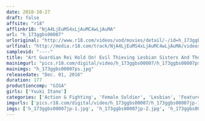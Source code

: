 ```yaml
---
date: 2018-10-27
draft: false
affsite: "r18"
afflinkr18: "NjA4LjEuMS4xLjAuMC4wLjAuMA"
url: "h_173ggbs00007"
urloriginal: "http://www.r18.com/videos/vod/movies/detail/-/id=h_173ggbs00007"
urlfinal: "http://media.r18.com/track/NjA4LjEuMS4xLjAuMC4wLjAuMA/videos/vod/movies/detail/-/id=h_173ggbs00007"
samplevid: "----"
title: "Art Guardian Rei Hold On! Evil Thieving Lesbian Sisters And Their Torture Chamber Yuuki Itano"
mainimgurl: "pics.r18.com/digital/video/h_173ggbs00007/h_173ggbs00007ps.jpg"
mainimgs: "h_173ggbs00007ps.jpg"
releasedate: "Dec. 01, 2016"
duration: 177
productioncomp: "GIGA"
girls: ['Yuuki Itano']
categories: ['Action & Fighting', 'Female Soldier', 'Lesbian', 'Featured Actress', 'Special Effects']
imgurls: ['pics.r18.com/digital/video/h_173ggbs00007/h_173ggbs00007jp-1.jpg', 'pics.r18.com/digital/video/h_173ggbs00007/h_173ggbs00007jp-2.jpg', 'pics.r18.com/digital/video/h_173ggbs00007/h_173ggbs00007jp-3.jpg', 'pics.r18.com/digital/video/h_173ggbs00007/h_173ggbs00007jp-4.jpg', 'pics.r18.com/digital/video/h_173ggbs00007/h_173ggbs00007jp-5.jpg', 'pics.r18.com/digital/video/h_173ggbs00007/h_173ggbs00007jp-6.jpg', 'pics.r18.com/digital/video/h_173ggbs00007/h_173ggbs00007jp-7.jpg', 'pics.r18.com/digital/video/h_173ggbs00007/h_173ggbs00007jp-8.jpg', 'pics.r18.com/digital/video/h_173ggbs00007/h_173ggbs00007jp-9.jpg', 'pics.r18.com/digital/video/h_173ggbs00007/h_173ggbs00007jp-10.jpg', 'pics.r18.com/digital/video/h_173ggbs00007/h_173ggbs00007jp-11.jpg', 'pics.r18.com/digital/video/h_173ggbs00007/h_173ggbs00007jp-12.jpg', 'pics.r18.com/digital/video/h_173ggbs00007/h_173ggbs00007jp-13.jpg', 'pics.r18.com/digital/video/h_173ggbs00007/h_173ggbs00007jp-14.jpg', 'pics.r18.com/digital/video/h_173ggbs00007/h_173ggbs00007jp-15.jpg', 'pics.r18.com/digital/video/h_173ggbs00007/h_173ggbs00007jp-16.jpg', 'pics.r18.com/digital/video/h_173ggbs00007/h_173ggbs00007jp-17.jpg', 'pics.r18.com/digital/video/h_173ggbs00007/h_173ggbs00007jp-18.jpg', 'pics.r18.com/digital/video/h_173ggbs00007/h_173ggbs00007jp-19.jpg', 'pics.r18.com/digital/video/h_173ggbs00007/h_173ggbs00007jp-20.jpg']
imgs: ['h_173ggbs00007jp-1.jpg', 'h_173ggbs00007jp-2.jpg', 'h_173ggbs00007jp-3.jpg', 'h_173ggbs00007jp-4.jpg', 'h_173ggbs00007jp-5.jpg', 'h_173ggbs00007jp-6.jpg', 'h_173ggbs00007jp-7.jpg', 'h_173ggbs00007jp-8.jpg', 'h_173ggbs00007jp-9.jpg', 'h_173ggbs00007jp-10.jpg', 'h_173ggbs00007jp-11.jpg', 'h_173ggbs00007jp-12.jpg', 'h_173ggbs00007jp-13.jpg', 'h_173ggbs00007jp-14.jpg', 'h_173ggbs00007jp-15.jpg', 'h_173ggbs00007jp-16.jpg', 'h_173ggbs00007jp-17.jpg', 'h_173ggbs00007jp-18.jpg', 'h_173ggbs00007jp-19.jpg', 'h_173ggbs00007jp-20.jpg']
---
```

